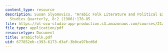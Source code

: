 ```yaml
---
content_type: resource
description: Susan Slyomovics, "Arabic Folk Literature and Political Expression,"Arab
  Studies Quarterly, 8:2 (1986):178-85.
file: https://ol-ocw-studio-app-production.s3.amazonaws.com/courses/21a-453-anthropology-of-the-middle-east-spring-2004/677852ebc3936173d3af3b0ca97bcd6d_arabicfolk.pdf
file_type: application/pdf
resourcetype: Document
title: arabicfolk.pdf
uid: 677852eb-c393-6173-d3af-3b0ca97bcd6d
---
```

